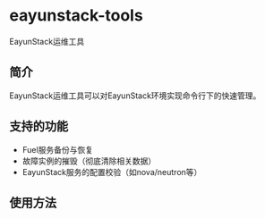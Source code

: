 # eayunstack-tools
EayunStack运维工具


## 简介

EayunStack运维工具可以对EayunStack环境实现命令行下的快速管理。

## 支持的功能

* Fuel服务备份与恢复
* 故障实例的摧毁（彻底清除相关数据）
* EayunStack服务的配置校验（如nova/neutron等）

## 使用方法
